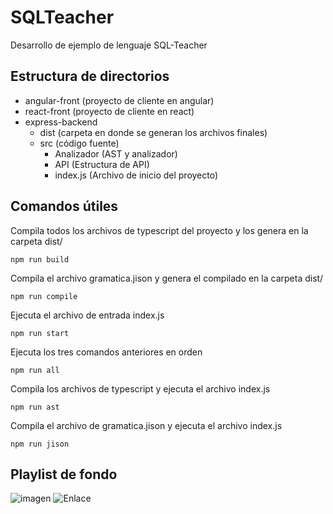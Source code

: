 # SQLTeacher
Desarrollo de ejemplo de lenguaje SQL-Teacher

## Estructura de directorios
- angular-front (proyecto de cliente en angular)
- react-front (proyecto de cliente en react)
- express-backend
   - dist (carpeta en donde se generan los archivos finales)
   - src (código fuente)
      - Analizador (AST y analizador)
      - API (Estructura de API)
      - index.js (Archivo de inicio del proyecto)
## Comandos útiles 
Compila todos los archivos de typescript del proyecto y los genera en la carpeta dist/
```
npm run build
```
Compila el archivo gramatica.jison y genera el compilado en la carpeta dist/
```
npm run compile
```
Ejecuta el archivo de entrada index.js
```
npm run start
```
Ejecuta los tres comandos anteriores en orden
```
npm run all
```
Compila los archivos de typescript y ejecuta el archivo index.js
```
npm run ast
```
Compila el archivo de gramatica.jison y ejecuta el archivo index.js
```
npm run jison
```

## Playlist de fondo 
![imagen](https://user-images.githubusercontent.com/43097082/136643200-0de7ba00-b154-4f0d-b886-1e34bae878a4.png)
![Enlace](https://open.spotify.com/playlist/3E3v7CRtgZYmPU7rwHiC61?si=32bc94b5ebb3412b)
